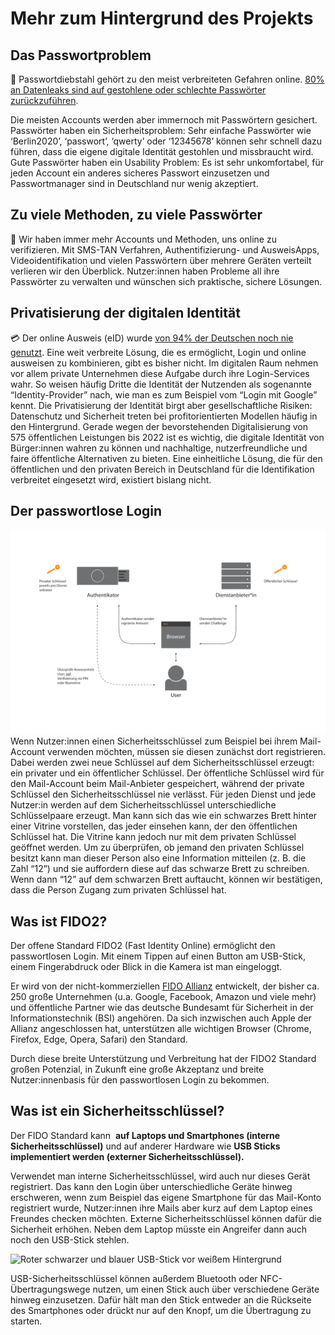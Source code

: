 # Mehr zum Hintergrund des Projekts

## Das Passwortproblem

🔑 Passwortdiebstahl gehört zu den meist verbreiteten Gefahren online. [80% an Datenleaks sind auf gestohlene oder schlechte Passwörter zurückzuführen](https://www.cyclonis.com/report-reveals-data-breach-due-bad-password-habits/).

Die meisten Accounts werden aber immernoch mit Passwörtern gesichert. Passwörter haben ein Sicherheitsproblem: Sehr einfache Passwörter wie ‘Berlin2020’, ‘passwort’, ‘qwerty’ oder ‘12345678’ können sehr schnell dazu führen, dass die eigene digitale Identität gestohlen und missbraucht wird. Gute Passwörter haben ein Usability Problem: Es ist sehr unkomfortabel, für jeden Account ein anderes sicheres Passwort einzusetzen und Passwortmanager sind in Deutschland nur wenig akzeptiert.

## Zu viele Methoden, zu viele Passwörter

🤯 Wir haben immer mehr Accounts und Methoden, uns online zu verifizieren. Mit SMS-TAN Verfahren, Authentifizierung- und AusweisApps, Videoidentifikation und vielen Passwörtern über mehrere Geräten verteilt verlieren wir den Überblick. Nutzer:innen haben Probleme all ihre Passwörter zu verwalten und wünschen sich praktische, sichere Lösungen.

## Privatisierung der digitalen Identität

💳 Der online Ausweis (eID) wurde [von 94% der Deutschen noch nie genutzt](https://initiatived21.de/app/uploads/2019/10/egovernment-monitor-2019.pdf). Eine weit verbreite Lösung, die es ermöglicht, Login und online ausweisen zu kombinieren, gibt es bisher nicht. Im digitalen Raum nehmen vor allem private Unternehmen diese Aufgabe durch ihre Login-Services wahr. So weisen häufig Dritte die Identität der Nutzenden als sogenannte “Identity-Provider” nach, wie man es zum Beispiel vom “Login mit Google” kennt. Die Privatisierung der Identität birgt aber gesellschaftliche Risiken: Datenschutz und Sicherheit treten bei profitorientierten Modellen häufig in den Hintergrund. Gerade wegen der bevorstehenden Digitalisierung von 575 öffentlichen Leistungen bis 2022 ist es wichtig, die digitale Identität von Bürger:innen wahren zu können und nachhaltige, nutzerfreundliche und faire öffentliche Alternativen zu bieten. Eine einheitliche Lösung, die für den öffentlichen und den privaten Bereich in Deutschland für die Identifikation verbreitet eingesetzt wird, existiert bislang nicht.

## Der passwortlose Login
![Diagramm, das den Ablauf vom passwortlosen Login verdeutlich](/ressourcen/fido_process_klein.png)
Wenn Nutzer:innen einen Sicherheitsschlüssel zum Beispiel bei ihrem Mail-Account verwenden möchten, müssen sie diesen zunächst dort registrieren. Dabei werden zwei neue Schlüssel auf dem Sicherheitsschlüssel erzeugt: ein privater und ein öffentlicher Schlüssel. Der öffentliche Schlüssel wird für den Mail-Account beim Mail-Anbieter gespeichert, während der private Schlüssel den Sicherheitsschlüssel nie verlässt. Für jeden Dienst und jede Nutzer:in werden auf dem Sicherheitsschlüssel unterschiedliche Schlüsselpaare erzeugt.
Man kann sich das wie ein schwarzes Brett hinter einer Vitrine vorstellen, das jeder einsehen kann, der den öffentlichen Schlüssel hat. Die Vitrine kann jedoch nur mit dem privaten Schlüssel geöffnet werden. Um zu überprüfen, ob jemand den privaten Schlüssel besitzt kann man dieser Person also eine Information mitteilen (z. B. die Zahl “12”) und sie auffordern diese auf das schwarze Brett zu schreiben. Wenn dann “12” auf dem schwarzen Brett auftaucht, können wir bestätigen, dass die Person Zugang zum privaten Schlüssel hat.

## Was ist FIDO2?

Der offene Standard FIDO2 (Fast Identity Online) ermöglicht den passwortlosen Login. Mit einem Tippen auf einen Button am USB-Stick, einem Fingerabdruck oder Blick in die Kamera ist man eingeloggt. 

Er wird von der nicht-kommerziellen [FIDO Allianz](https://fidoalliance.org/members/) entwickelt, der bisher ca. 250 große Unternehmen (u.a. Google, Facebook, Amazon und viele mehr) und öffentliche Partner wie das deutsche Bundesamt für Sicherheit in der Informationstechnik (BSI) angehören. Da sich inzwischen auch Apple der Allianz angeschlossen hat, unterstützen alle wichtigen Browser (Chrome, Firefox, Edge, Opera, Safari) den Standard.

Durch diese breite Unterstützung und Verbreitung hat der FIDO2 Standard großen Potenzial, in Zukunft eine große Akzeptanz und breite Nutzer:innenbasis für den passwortlosen Login zu bekommen.

## **Was ist ein Sicherheitsschlüssel?**

Der FIDO Standard kann  **auf Laptops und Smartphones (interne Sicherheitsschlüssel)** und auf anderer Hardware wie **USB Sticks implementiert werden (externer Sicherheitsschlüssel).** 

Verwendet man interne Sicherheitsschlüssel, wird auch nur dieses Gerät registriert. Das kann den Login über unterschiedliche Geräte hinweg erschweren, wenn zum Beispiel das eigene Smartphone für das Mail-Konto registriert wurde, Nutzer:innen ihre Mails aber kurz auf dem Laptop eines Freundes checken möchten. Externe Sicherheitsschlüssel können dafür die Sicherheit erhöhen. Neben dem Laptop müsste ein Angreifer dann auch noch den USB-Stick stehlen.

![Roter schwarzer und blauer USB-Stick vor weißem Hintergrund](/ressourcen/drei_sticks.png)

USB-Sicherheitsschlüssel können außerdem Bluetooth oder NFC-Übertragungswege nutzen, um einen Stick auch über verschiedene Geräte hinweg einzusetzen. Dafür hält man den Stick entweder an die Rückseite des Smartphones oder drückt nur auf den Knopf, um die Übertragung zu starten.